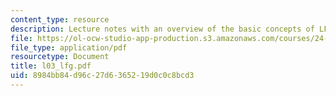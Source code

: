 ```yaml
---
content_type: resource
description: Lecture notes with an overview of the basic concepts of LFG.
file: https://ol-ocw-studio-app-production.s3.amazonaws.com/courses/24-960-syntactic-models-spring-2006/8984bb84d96c27d6365219d0c0c8bcd3_l03_lfg.pdf
file_type: application/pdf
resourcetype: Document
title: l03_lfg.pdf
uid: 8984bb84-d96c-27d6-3652-19d0c0c8bcd3
---
```

